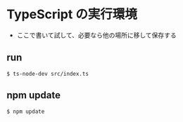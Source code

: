 # TypeScript の実行環境

- ここで書いて試して、必要なら他の場所に移して保存する

## run

`$ ts-node-dev src/index.ts`

## npm update

`$ npm update`
